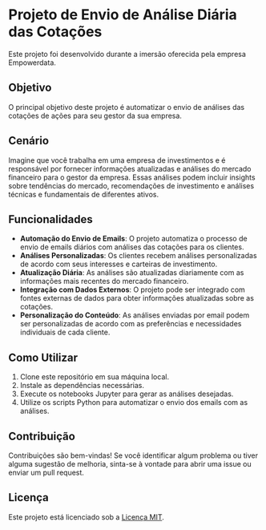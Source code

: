 # Projeto de Envio de Análise Diária das Cotações

Este projeto foi desenvolvido durante a imersão oferecida pela empresa Empowerdata.

## Objetivo

O principal objetivo deste projeto é automatizar o envio de análises das cotações de ações para seu gestor da sua empresa.

## Cenário

Imagine que você trabalha em uma empresa de investimentos e é responsável por fornecer informações atualizadas e análises do mercado financeiro para o gestor da empresa. Essas análises podem incluir insights sobre tendências do mercado, recomendações de investimento e análises técnicas e fundamentais de diferentes ativos.

## Funcionalidades

- **Automação do Envio de Emails**: O projeto automatiza o processo de envio de emails diários com análises das cotações para os clientes.
- **Análises Personalizadas**: Os clientes recebem análises personalizadas de acordo com seus interesses e carteiras de investimento.
- **Atualização Diária**: As análises são atualizadas diariamente com as informações mais recentes do mercado financeiro.
- **Integração com Dados Externos**: O projeto pode ser integrado com fontes externas de dados para obter informações atualizadas sobre as cotações.
- **Personalização do Conteúdo**: As análises enviadas por email podem ser personalizadas de acordo com as preferências e necessidades individuais de cada cliente.

## Como Utilizar

1. Clone este repositório em sua máquina local.
2. Instale as dependências necessárias.
3. Execute os notebooks Jupyter para gerar as análises desejadas.
4. Utilize os scripts Python para automatizar o envio dos emails com as análises.

## Contribuição

Contribuições são bem-vindas! Se você identificar algum problema ou tiver alguma sugestão de melhoria, sinta-se à vontade para abrir uma issue ou enviar um pull request.

## Licença

Este projeto está licenciado sob a [Licença MIT](LICENSE).
